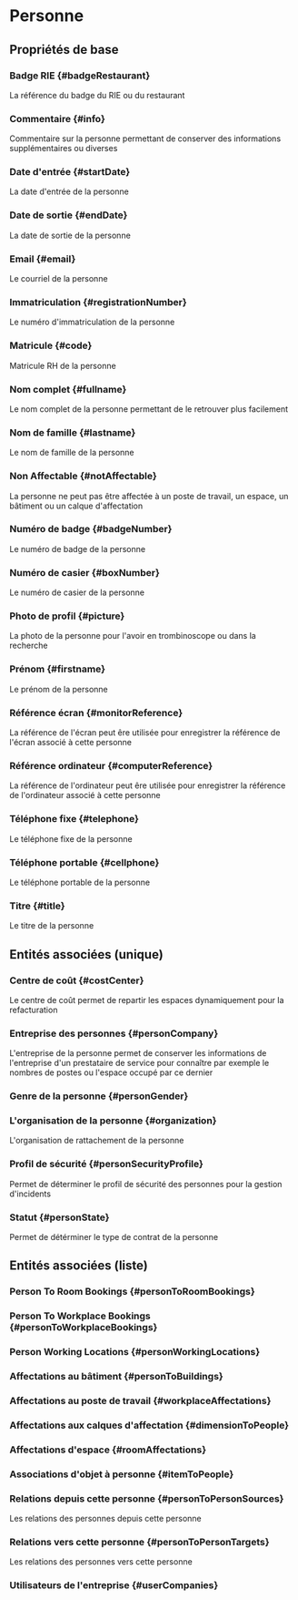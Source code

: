 <!--- THIS FILE IS GENERATED PLEASE DO NOT EDIT IT DIRECTLY --->
# Personne



## Propriétés de base

### Badge RIE {#badgeRestaurant}
        
La référence du badge du RIE ou du restaurant
### Commentaire {#info}
        
Commentaire sur la personne permettant de conserver des informations supplémentaires ou diverses
### Date d'entrée {#startDate}
        
La date d'entrée de la personne
### Date de sortie {#endDate}
        
La date de sortie de la personne
### Email {#email}
        
Le courriel de la personne
### Immatriculation {#registrationNumber}
        
Le numéro d'immatriculation de la personne
### Matricule {#code}
        
Matricule RH de la personne
### Nom complet {#fullname}
        
Le nom complet de la personne permettant de le retrouver plus facilement
### Nom de famille {#lastname}
        
Le nom de famille de la personne
### Non Affectable {#notAffectable}
        
La personne ne peut pas être affectée à un poste de travail, un espace, un bâtiment ou un calque d'affectation
### Numéro de badge {#badgeNumber}
        
Le numéro de badge de la personne
### Numéro de casier {#boxNumber}
        
Le numéro de casier de la personne
### Photo de profil {#picture}
        
La photo de la personne pour l'avoir en trombinoscope ou dans la recherche
### Prénom {#firstname}
        
Le prénom de la personne
### Référence écran {#monitorReference}
        
La référence de l'écran peut êre utilisée pour enregistrer la référence de l'écran associé à cette personne
### Référence ordinateur {#computerReference}
        
La référence de l'ordinateur peut êre utilisée pour enregistrer la référence de l'ordinateur associé à cette personne
### Téléphone fixe {#telephone}
        
Le téléphone fixe de la personne
### Téléphone portable {#cellphone}
        
Le téléphone portable de la personne
### Titre {#title}
        
Le titre de la personne

## Entités associées (unique)

### Centre de coût {#costCenter}
        
Le centre de coût permet de repartir les espaces dynamiquement pour la refacturation
### Entreprise des personnes {#personCompany}
        
L'entreprise de la personne permet de conserver les informations de l'entreprise d'un prestataire de service pour connaître par exemple le nombres de postes ou l'espace occupé par ce dernier
### Genre de la personne {#personGender}
        

### L'organisation de la personne {#organization}
        
L'organisation de rattachement de la personne
### Profil de sécurité {#personSecurityProfile}
        
Permet de déterminer le profil de sécurité des personnes pour la gestion d'incidents
### Statut {#personState}
        
Permet de détérminer le type de contrat de la personne

## Entités associées (liste)

###  Person To Room Bookings {#personToRoomBookings}
        

###  Person To Workplace Bookings {#personToWorkplaceBookings}
        

###  Person Working Locations {#personWorkingLocations}
        

### Affectations au bâtiment {#personToBuildings}
        

### Affectations au poste de travail {#workplaceAffectations}
        

### Affectations aux calques d'affectation {#dimensionToPeople}
        

### Affectations d'espace {#roomAffectations}
        

### Associations d'objet à personne {#itemToPeople}
        

### Relations depuis cette personne {#personToPersonSources}
        
Les relations des personnes depuis cette personne
### Relations vers cette personne {#personToPersonTargets}
        
Les relations des personnes vers cette personne
### Utilisateurs de l'entreprise {#userCompanies}
        





